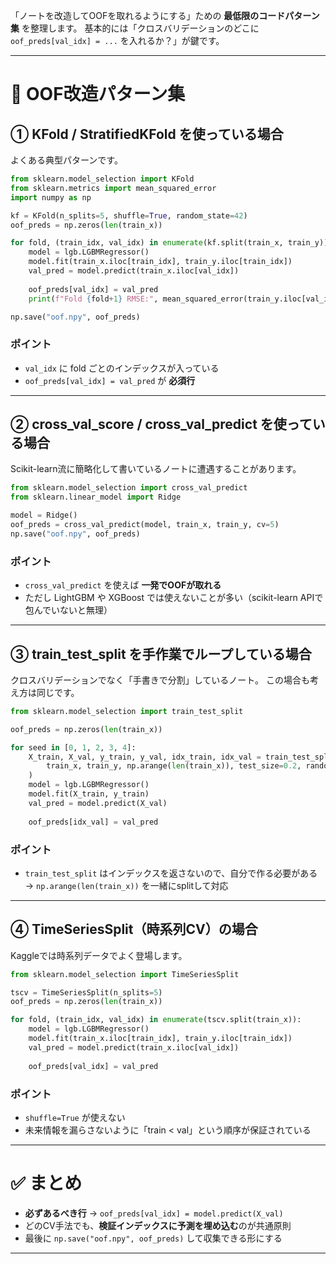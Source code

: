 「ノートを改造してOOFを取れるようにする」ための **最低限のコードパターン集** を整理します。
基本的には「クロスバリデーションのどこに `oof_preds[val_idx] = ...` を入れるか？」が鍵です。

---

# 🔑 OOF改造パターン集

## ① KFold / StratifiedKFold を使っている場合

よくある典型パターンです。

```python
from sklearn.model_selection import KFold
from sklearn.metrics import mean_squared_error
import numpy as np

kf = KFold(n_splits=5, shuffle=True, random_state=42)
oof_preds = np.zeros(len(train_x))

for fold, (train_idx, val_idx) in enumerate(kf.split(train_x, train_y)):
    model = lgb.LGBMRegressor()
    model.fit(train_x.iloc[train_idx], train_y.iloc[train_idx])
    val_pred = model.predict(train_x.iloc[val_idx])
    
    oof_preds[val_idx] = val_pred
    print(f"Fold {fold+1} RMSE:", mean_squared_error(train_y.iloc[val_idx], val_pred, squared=False))

np.save("oof.npy", oof_preds)
```

### ポイント

* `val_idx` に fold ごとのインデックスが入っている
* `oof_preds[val_idx] = val_pred` が **必須行**

---

## ② cross\_val\_score / cross\_val\_predict を使っている場合

Scikit-learn流に簡略化して書いているノートに遭遇することがあります。

```python
from sklearn.model_selection import cross_val_predict
from sklearn.linear_model import Ridge

model = Ridge()
oof_preds = cross_val_predict(model, train_x, train_y, cv=5)
np.save("oof.npy", oof_preds)
```

### ポイント

* `cross_val_predict` を使えば **一発でOOFが取れる**
* ただし LightGBM や XGBoost では使えないことが多い（scikit-learn APIで包んでいないと無理）

---

## ③ train\_test\_split を手作業でループしている場合

クロスバリデーションでなく「手書きで分割」しているノート。
この場合も考え方は同じです。

```python
from sklearn.model_selection import train_test_split

oof_preds = np.zeros(len(train_x))

for seed in [0, 1, 2, 3, 4]:
    X_train, X_val, y_train, y_val, idx_train, idx_val = train_test_split(
        train_x, train_y, np.arange(len(train_x)), test_size=0.2, random_state=seed
    )
    model = lgb.LGBMRegressor()
    model.fit(X_train, y_train)
    val_pred = model.predict(X_val)
    
    oof_preds[idx_val] = val_pred
```

### ポイント

* `train_test_split` はインデックスを返さないので、自分で作る必要がある
  → `np.arange(len(train_x))` を一緒にsplitして対応

---

## ④ TimeSeriesSplit（時系列CV）の場合

Kaggleでは時系列データでよく登場します。

```python
from sklearn.model_selection import TimeSeriesSplit

tscv = TimeSeriesSplit(n_splits=5)
oof_preds = np.zeros(len(train_x))

for fold, (train_idx, val_idx) in enumerate(tscv.split(train_x)):
    model = lgb.LGBMRegressor()
    model.fit(train_x.iloc[train_idx], train_y.iloc[train_idx])
    val_pred = model.predict(train_x.iloc[val_idx])
    
    oof_preds[val_idx] = val_pred
```

### ポイント

* `shuffle=True` が使えない
* 未来情報を漏らさないように「train < val」という順序が保証されている

---

# ✅ まとめ

* **必ずあるべき行** → `oof_preds[val_idx] = model.predict(X_val)`
* どのCV手法でも、**検証インデックスに予測を埋め込む**のが共通原則
* 最後に `np.save("oof.npy", oof_preds)` して収集できる形にする

---


